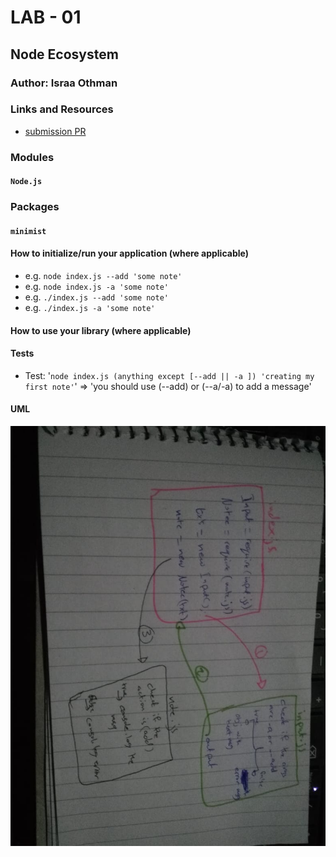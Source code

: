 # LAB - 01
## Node Ecosystem
### Author: Israa Othman
### Links and Resources
- [submission PR](https://github.com/401-advanced-javascript-israaOthman/notes/pull/2)
### Modules
#### `Node.js`
### Packages
#### `minimist`
#### How to initialize/run your application (where applicable)
- e.g. `node index.js --add 'some note'`
- e.g. `node index.js -a 'some note'`
- e.g. `./index.js --add 'some note'`
- e.g. `./index.js -a 'some note'`
#### How to use your library (where applicable)
#### Tests
- Test: '`node index.js (anything except [--add || -a ]) 'creating my first note'`' => 'you should use (--add) or (--a/-a) to add a message'
#### UML
![UML Diagram](./UML-imgs/class-01.jpg)